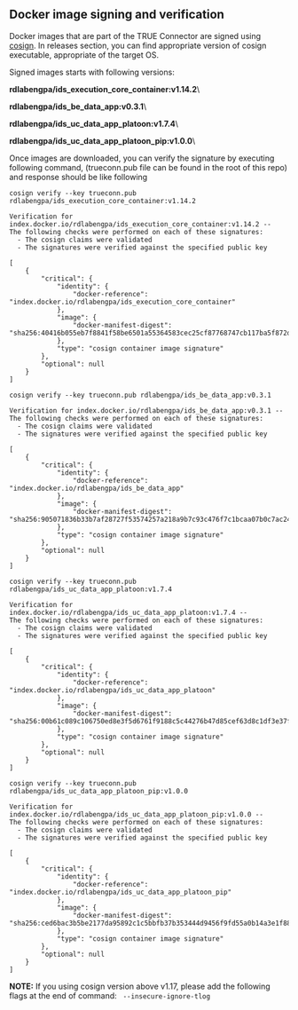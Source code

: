 ## Docker image signing and verification <a href="#cosign" id="cosign"></a>

Docker images that are part of the TRUE Connector are signed using [cosign](https://github.com/sigstore/cosign). In releases section, you can find appropriate version of cosign executable, appropriate of the target OS.

Signed images starts with following versions:

**rdlabengpa/ids\_execution\_core\_container:v1.14.2**\

**rdlabengpa/ids\_be\_data\_app:v0.3.1**\

**rdlabengpa/ids\_uc\_data\_app\_platoon:v1.7.4**\

**rdlabengpa/ids\_uc\_data\_app\_platoon\_pip:v1.0.0**\


Once images are downloaded, you can verify the signature by executing following command, (trueconn.pub file can be found in the root of this repo) and response should be like following

```
cosign verify --key trueconn.pub rdlabengpa/ids_execution_core_container:v1.14.2

Verification for index.docker.io/rdlabengpa/ids_execution_core_container:v1.14.2 --
The following checks were performed on each of these signatures:
  - The cosign claims were validated
  - The signatures were verified against the specified public key

[
    {
        "critical": {
            "identity": {
                "docker-reference": "index.docker.io/rdlabengpa/ids_execution_core_container"
            },
            "image": {
                "docker-manifest-digest": "sha256:40416b055eb7f8841f58be6501a55364583cec25cf87768747cb117ba5f872d0"
            },
            "type": "cosign container image signature"
        },
        "optional": null
    }
]
```

```
cosign verify --key trueconn.pub rdlabengpa/ids_be_data_app:v0.3.1

Verification for index.docker.io/rdlabengpa/ids_be_data_app:v0.3.1 --
The following checks were performed on each of these signatures:
  - The cosign claims were validated
  - The signatures were verified against the specified public key

[
	{
        "critical": {
            "identity": {
                "docker-reference": "index.docker.io/rdlabengpa/ids_be_data_app"
            },
            "image": {
                "docker-manifest-digest": "sha256:905071836b33b7af28727f53574257a218a9b7c93c476f7c1bcaa07b0c7ac24a"
            },
            "type": "cosign container image signature"
        },
        "optional": null
    }
]
```

```
cosign verify --key trueconn.pub rdlabengpa/ids_uc_data_app_platoon:v1.7.4

Verification for index.docker.io/rdlabengpa/ids_uc_data_app_platoon:v1.7.4 --
The following checks were performed on each of these signatures:
  - The cosign claims were validated
  - The signatures were verified against the specified public key

[
	{
        "critical": {
            "identity": {
                "docker-reference": "index.docker.io/rdlabengpa/ids_uc_data_app_platoon"
            },
            "image": {
                "docker-manifest-digest": "sha256:00b61c089c106750ed8e3f5d6761f9188c5c44276b47d85cef63d8c1df3e37f0"
            },
            "type": "cosign container image signature"
        },
        "optional": null
    }
]
```

```
cosign verify --key trueconn.pub rdlabengpa/ids_uc_data_app_platoon_pip:v1.0.0

Verification for index.docker.io/rdlabengpa/ids_uc_data_app_platoon_pip:v1.0.0 --
The following checks were performed on each of these signatures:
  - The cosign claims were validated
  - The signatures were verified against the specified public key

[
	{
		"critical": {
			"identity": {
				"docker-reference": "index.docker.io/rdlabengpa/ids_uc_data_app_platoon_pip"
			},
			"image": {
				"docker-manifest-digest": "sha256:ced6bac3b5be2177da95892c1c5bbfb37b353444d9456f9fd55a0b14a3e1f88b"
			},
			"type": "cosign container image signature"
		},
		"optional": null
	}
]

```
**NOTE:** If you using cosign version above v1.17, please add the following flags at the end of command: ` --insecure-ignore-tlog`

